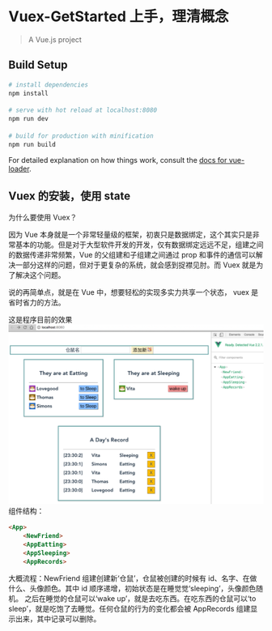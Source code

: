 # Vuex-GetStarted 上手，理清概念

> A Vue.js project

## Build Setup

``` bash
# install dependencies
npm install

# serve with hot reload at localhost:8080
npm run dev

# build for production with minification
npm run build
```

For detailed explanation on how things work, consult the [docs for vue-loader](http://vuejs.github.io/vue-loader).

## Vuex 的安装，使用 state
为什么要使用 Vuex？

因为 Vue 本身就是一个非常轻量级的框架，初衷只是数据绑定，这个其实只是非常基本的功能。但是对于大型软件开发的开发，仅有数据绑定远远不足，组建之间的数据传递非常频繁，Vue 的父组建和子组建之间通过 prop 和事件的通信可以解决一部分这样的问题，但对于更复杂的系统，就会感到捉襟见肘。而 Vuex 就是为了解决这个问题。

说的再简单点，就是在 Vue 中，想要轻松的实现多实力共享一个状态， vuex 是省时省力的方法。

这是程序目前的效果
![img1][img1]
组件结构：
```html
<App>
	<NewFriend>
	<AppEatting>
	<AppSleeping>
	<AppRecords>
```
大概流程：NewFriend 组建创建新‘仓鼠’，仓鼠被创建的时候有 id、名字、在做什么、头像颜色。其中 id 顺序递增，初始状态是在睡觉觉‘sleeping’，头像颜色随机。
之后在睡觉的仓鼠可以‘wake up’，就是去吃东西。在吃东西的仓鼠可以‘to sleep’，就是吃饱了去睡觉。任何仓鼠的行为的变化都会被 AppRecords 组建显示出来，其中记录可以删除。










[img1]: ./img/components.png
[img2]: ./img/components.png
[img3]: ./img/components.png